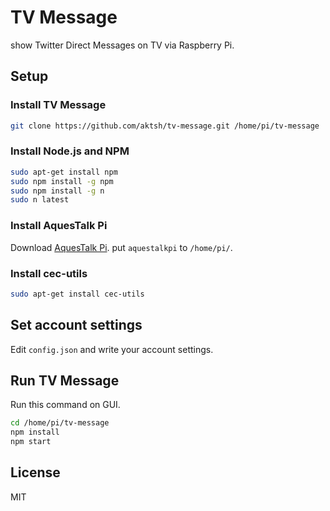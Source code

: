 # TV Message

show Twitter Direct Messages on TV via Raspberry Pi.

## Setup

### Install TV Message

```bash
git clone https://github.com/aktsh/tv-message.git /home/pi/tv-message
```

### Install Node.js and NPM

```bash
sudo apt-get install npm
sudo npm install -g npm
sudo npm install -g n
sudo n latest
```

### Install AquesTalk Pi

Download [AquesTalk Pi](http://www.a-quest.com/products/aquestalkpi.html).
put `aquestalkpi` to `/home/pi/`.

### Install cec-utils

```bash
sudo apt-get install cec-utils
```

## Set account settings

Edit `config.json` and write your account settings.

## Run TV Message

Run this command on GUI.

```bash
cd /home/pi/tv-message
npm install
npm start
```

## License

MIT

